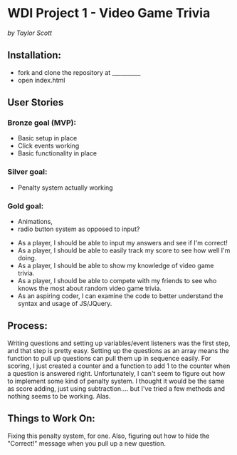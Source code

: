 # WDI Project 1 - Video Game Trivia
*by Taylor Scott*

<!-- Change your main header to something more descriptive of your app and put your
name beneath it. Also look into using markdown (shorthand HTML) for styling
your readme.md's. -->

<!-- Add a brief summary here on what your app does / why you decided to do this app -->

## Installation:
- fork and clone the repository at __________
- open index.html


## User Stories

### Bronze goal (MVP):
- Basic setup in place
- Click events working
- Basic functionality in place

### Silver goal:
- Penalty system actually working

### Gold goal:
- Animations,
- radio button system as opposed to input?

<!-- Shoudn't the user stories below be part of the lists above? -->

- As a player, I should be able to input my answers and see if I'm correct!
- As a player, I should be able to easily track my score to see how well I'm doing.
- As a player, I should be able to show my knowledge of video game trivia.
- As a player, I should be able to compete with my friends to see who knows the most about random video game trivia.
- As an aspiring coder, I can examine the code to better understand the syntax and usage of JS/JQuery.

## Process:

Writing questions and setting up variables/event listeners was the first step, and that step is pretty easy. Setting up the questions as an array means the function to pull up questions can pull them up in sequence easily. For scoring, I just created a counter and a function to add 1 to the counter when a question is answered right. Unfortunately, I can't seem to figure out how to implement some kind of penalty system. I thought it would be the same as score adding, just using subtraction.... but I've tried a few methods and nothing seems to be working. Alas.

<!-- Rework this section to be a little more high level and less about the nuts and bolts of your app.
Include info about how did you plan (wireframing, trello, user stories), problems you ran into, etc. -->


## Things to Work On:
Fixing this penalty system, for one. Also, figuring out how to hide the "Correct!" message when you pull up a new question.
